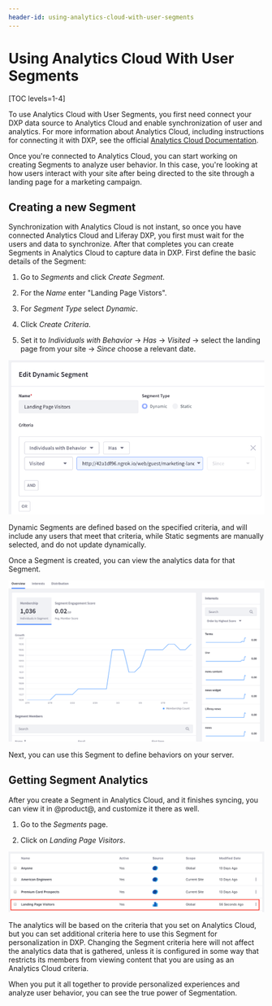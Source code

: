 ```yaml
---
header-id: using-analytics-cloud-with-user-segments
---
```


# Using Analytics Cloud With User Segments

[TOC levels=1-4]

To use Analytics Cloud with User Segments, you first need connect your DXP data 
source to Analytics Cloud and enable synchronization of user and analytics. For 
more information about Analytics Cloud, including instructions for connecting 
it with DXP, see the official [Analytics Cloud Documentation](link).

Once you're connected to Analytics Cloud, you can start working on creating 
Segments to analyze user behavior. In this case, you're looking at how users 
interact with your site after being directed to the site through a landing page 
for a marketing campaign.

## Creating a new Segment

Synchronization with Analytics Cloud is not instant, so once you have connected 
Analytics Cloud and Liferay DXP, you first must wait for the users and data to 
synchronize. After that completes you can create Segments in Analytics Cloud to 
capture data in DXP. First define the basic details of the Segment:

1.  Go to *Segments* and click *Create Segment*.

2.  For the *Name* enter "Landing Page Vistors".

3.  For *Segment Type* select *Dynamic*.

4.  Click *Create Criteria*.

5.  Set it to *Individuals with Behavior* &rarr; *Has* &rarr; *Visited* &rarr;
    select the landing page from your site &rarr; *Since* choose a relevant 
    date.

![Figure 1: The Segment definition interface is different on Analytics Cloud.](../../images/segments-ac-segment-definition.png)

Dynamic Segments are defined based on the specified criteria, and will include 
any users that meet that criteria, while Static segments are manually selected, 
and do not update dynamically.

Once a Segment is created, you can view the analytics data for that Segment. 

![Figure 2: You can view all of the analytics data for your new segment in Analytics Cloud.](../../images/sements-ac-analytics.png)

Next, you can use this Segment to define behaviors on your server.

## Getting Segment Analytics

After you create a Segment in Analytics Cloud, and it finishes syncing, you can view it in @product@, and customize it there as well.

1.  Go to the *Segments* page.

2.  Click on *Landing Page Visitors*.

![Figure 3: When you see Analytics Cloud Segments in the list of Segments, they will be marked with the Analytics Cloud icon.](../../images/segments-ac-list-item.png)

The analytics will be based on the criteria that you set on Analytics Cloud, 
but you can set additional criteria here to use this Segment for 
personalization in DXP. Changing the Segment criteria here will not affect the 
analytics data that is gathered, unless it is configured in some way that 
restricts its members from viewing content that you are using as an Analytics 
Cloud criteria.

When you put it all together to provide personalized experiences and analyze 
user behavior, you can see the true power of Segmentation.
